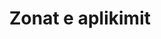 ---
templateKey: templates/locations
type: 0
slug: /locations/
language: al
title: Zonat e aplikimit
---